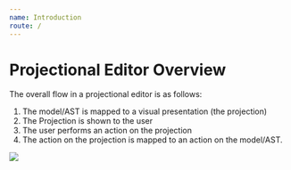 ```yaml
---
name: Introduction
route: /
---
```


# Projectional Editor Overview

The overall flow in a projectional editor is as follows:

1. The model/AST is mapped to a visual presentation (the projection)
2. The Projection is shown to the user
3. The user performs an action on the projection
4. The action on the projection is mapped to an action on the model/AST.

![](../public/images/projection-overview.png)

